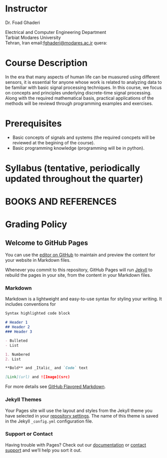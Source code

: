 # Instructor
Dr. Foad Ghaderi

  Electrical and Computer Engineering Department  
  Tarbiat Modares University  
  Tehran, Iran
  email:fghaderi@modares.ac.ir
  quera: 

# Course Description
In the era that many aspects of human life can be muasured using different sensors, it is essential for anyone whose work is related to analyzing data to be familiar with basic signal processing techniques. In this course, we focus on concepts and principles underlying discrete-time signal processing. Along with the required mathematical basis, practical applications of the methods will be reviewd through programming examples and exercises.


# Prerequisites
- Basic concepts of signals and systems (the required concpets will be reviewed at the begining of the course).
- Basic programming knowledge (programming will be in python).

# Syllabus (tentative, periodically updated throughout the quarter)

# BOOKS AND REFERENCES


# Grading Policy
## Welcome to GitHub Pages

You can use the [editor on GitHub](https://github.com/fghaderi/fghaderi.github.io/edit/master/index.md) to maintain and preview the content for your website in Markdown files.

Whenever you commit to this repository, GitHub Pages will run [Jekyll](https://jekyllrb.com/) to rebuild the pages in your site, from the content in your Markdown files.

### Markdown

Markdown is a lightweight and easy-to-use syntax for styling your writing. It includes conventions for

```markdown
Syntax highlighted code block

# Header 1
## Header 2
### Header 3

- Bulleted
- List

1. Numbered
2. List

**Bold** and _Italic_ and `Code` text

[Link](url) and ![Image](src)
```

For more details see [GitHub Flavored Markdown](https://guides.github.com/features/mastering-markdown/).

### Jekyll Themes

Your Pages site will use the layout and styles from the Jekyll theme you have selected in your [repository settings](https://github.com/fghaderi/fghaderi.github.io/settings). The name of this theme is saved in the Jekyll `_config.yml` configuration file.

### Support or Contact

Having trouble with Pages? Check out our [documentation](https://help.github.com/categories/github-pages-basics/) or [contact support](https://github.com/contact) and we’ll help you sort it out.
